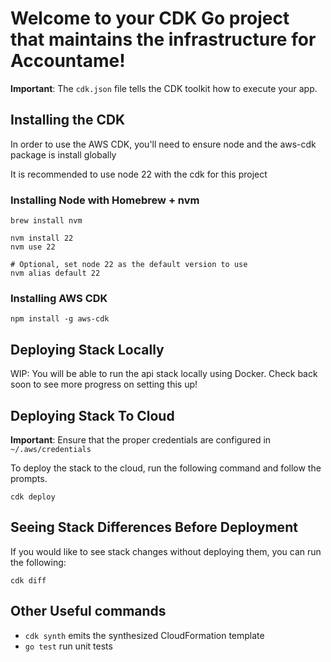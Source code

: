 # Welcome to your CDK Go project that maintains the infrastructure for Accountame!

**Important**: The `cdk.json` file tells the CDK toolkit how to execute your app.

## Installing the CDK

In order to use the AWS CDK, you'll need to ensure node and the aws-cdk package is install globally

It is recommended to use node 22 with the cdk for this project

### Installing Node with Homebrew + nvm

```
brew install nvm

nvm install 22
nvm use 22

# Optional, set node 22 as the default version to use
nvm alias default 22
```

### Installing AWS CDK
```
npm install -g aws-cdk
```

## Deploying Stack Locally

WIP: You will be able to run the api stack locally using Docker. Check back soon to see more progress on setting this up!

## Deploying Stack To Cloud

**Important**: Ensure that the proper credentials are configured in `~/.aws/credentials`

To deploy the stack to the cloud, run the following command and follow the prompts.
```
cdk deploy
```

## Seeing Stack Differences Before Deployment

If you would like to see stack changes without deploying them, you can run the following:
```
cdk diff
```

## Other Useful commands

 * `cdk synth`       emits the synthesized CloudFormation template
 * `go test`         run unit tests
